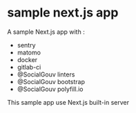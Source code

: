# sample next.js app

A sample Next.js app with :

- sentry
- matomo
- docker
- gitlab-ci
- @SocialGouv linters
- @SocialGouv bootstrap
- @SocialGouv polyfill.io

This sample app use Next.js built-in server
